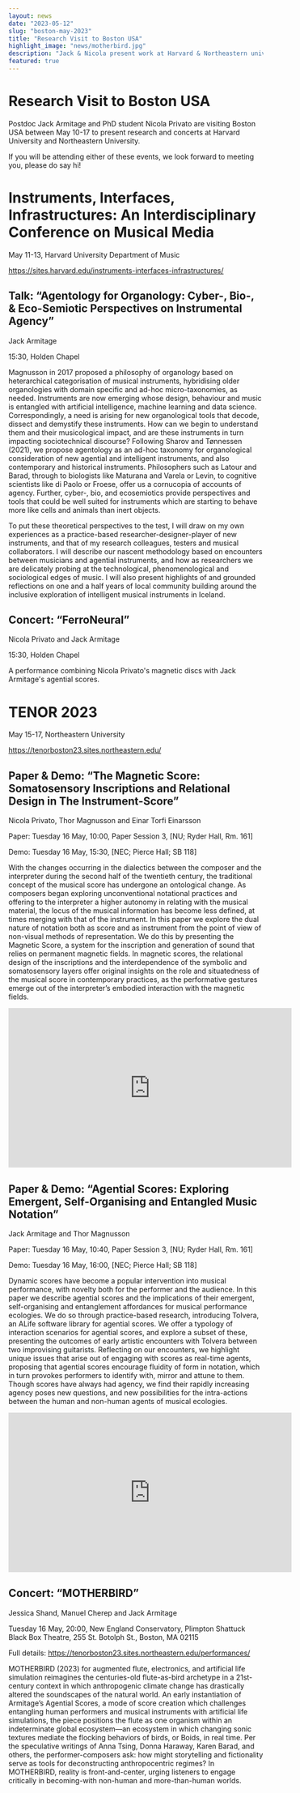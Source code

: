 ```yaml
---
layout: news
date: "2023-05-12"
slug: "boston-may-2023"
title: "Research Visit to Boston USA"
highlight_image: "news/motherbird.jpg"
description: "Jack & Nicola present work at Harvard & Northeastern universities."
featured: true
---
```


<script>
import CaptionedImage from "../../components/Images/CaptionedImage.svelte"
</script>

# Research Visit to Boston USA

Postdoc Jack Armitage and PhD student Nicola Privato are visiting Boston USA between May 10-17 to present research and concerts at Harvard University and Northeastern University.

If you will be attending either of these events, we look forward to meeting you, please do say hi!

# Instruments, Interfaces, Infrastructures: An Interdisciplinary Conference on Musical Media

May 11-13, Harvard University Department of Music

https://sites.harvard.edu/instruments-interfaces-infrastructures/

## Talk: “Agentology for Organology: Cyber-, Bio-, & Eco-Semiotic Perspectives on Instrumental Agency”

Jack Armitage

15:30, Holden Chapel

Magnusson in 2017 proposed a philosophy of organology based on heterarchical categorisation of musical instruments, hybridising older organologies with domain specific and ad-hoc micro-taxonomies, as needed. Instruments are now emerging whose design, behaviour and music is entangled with artificial intelligence, machine learning and data science. Correspondingly, a need is arising for new organological tools that decode, dissect and demystify these instruments. How can we begin to understand them and their musicological impact, and are these instruments in turn impacting sociotechnical discourse? Following Sharov and Tønnessen (2021), we propose agentology as an ad-hoc taxonomy for organological consideration of new agential and intelligent instruments, and also contemporary and historical instruments. Philosophers such as Latour and Barad, through to biologists like Maturana and Varela or Levin, to cognitive scientists like di Paolo or Froese, offer us a cornucopia of accounts of agency. Further, cyber-, bio, and ecosemiotics provide perspectives and tools that could be well suited for instruments which are starting to behave more like cells and animals than inert objects. 

To put these theoretical perspectives to the test, I will draw on my own experiences as a practice-based researcher-designer-player of new instruments, and that of my research colleagues, testers and musical collaborators. I will describe our nascent methodology based on encounters between musicians and agential instruments, and how as researchers we are delicately probing at the technological, phenomenological and sociological edges of music. I will also present highlights of and grounded reflections on one and a half years of local community building around the inclusive exploration of intelligent musical instruments in Iceland.

## Concert: “FerroNeural”

Nicola Privato and Jack Armitage

15:30, Holden Chapel

A performance combining Nicola Privato's magnetic discs with Jack Armitage's agential scores.

<CaptionedImage
src="news/ferroneural.jpg"
alt="FerroNeural at Harvard"
caption="FerroNeural at Harvard"/>

# TENOR 2023

May 15-17, Northeastern University

https://tenorboston23.sites.northeastern.edu/

## Paper & Demo: “The Magnetic Score: Somatosensory Inscriptions and Relational Design in The Instrument-Score”

Nicola Privato, Thor Magnusson and Einar Torfi Einarsson

Paper: Tuesday 16 May, 10:00, Paper Session 3, [NU; Ryder Hall, Rm. 161]

Demo: Tuesday 16 May, 15:30, [NEC; Pierce Hall; SB 118]

With the changes occurring in the dialectics between the composer and the interpreter during the second half of the twentieth century, the traditional concept of the musical score has undergone an ontological change. As composers began exploring unconventional notational practices and offering to the interpreter a higher autonomy in relating with the musical material, the locus of the musical information has become less defined, at times merging with that of the instrument. In this paper we explore the dual nature of notation both as score and as instrument from the point of view of non-visual methods of representation. We do this by presenting the Magnetic Score, a system for the inscription and generation of sound that relies on permanent magnetic fields. In magnetic scores, the relational design of the inscriptions and the interdependence of the symbolic and somatosensory layers offer original insights on the role and situatedness of the musical score in contemporary practices, as the performative gestures emerge out of the interpreter’s embodied interaction with the magnetic fields.

<iframe width="560" height="315" src="https://www.youtube.com/embed/kJ-VX6I8NMY" title="YouTube video player" frameborder="0" allow="accelerometer; autoplay; clipboard-write; encrypted-media; gyroscope; picture-in-picture; web-share" allowfullscreen></iframe>

## Paper & Demo: “Agential Scores: Exploring Emergent, Self-Organising and Entangled Music Notation”

Jack Armitage and Thor Magnusson

Paper: Tuesday 16 May, 10:40, Paper Session 3, [NU; Ryder Hall, Rm. 161]

Demo: Tuesday 16 May, 16:00, [NEC; Pierce Hall; SB 118]

Dynamic scores have become a popular intervention into musical performance, with novelty both for the performer and the audience. In this paper we describe agential scores and the implications of their emergent, self-organising and entanglement affordances for musical performance ecologies. We do so through practice-based research, introducing Tolvera, an ALife software library for agential scores. We offer a typology of interaction scenarios for agential scores, and explore a subset of these, presenting the outcomes of early artistic encounters with Tolvera between two improvising guitarists. Reflecting on our encounters, we highlight unique issues that arise out of engaging with scores as real-time agents, proposing that agential scores encourage fluidity of form in notation, which in turn provokes performers to identify with, mirror and attune to them. Though scores have always had agency, we find their rapidly increasing agency poses new questions, and new possibilities for the intra-actions between the human and non-human agents of musical ecologies.

<iframe width="560" height="315" src="https://www.youtube.com/embed/C74CPM-iqD8" title="YouTube video player" frameborder="0" allow="accelerometer; autoplay; clipboard-write; encrypted-media; gyroscope; picture-in-picture; web-share" allowfullscreen></iframe>

## Concert: “MOTHERBIRD”

Jessica Shand, Manuel Cherep and Jack Armitage

Tuesday 16 May, 20:00, New England Conservatory, Plimpton Shattuck Black Box Theatre, 255 St. Botolph St., Boston, MA 02115

Full details: https://tenorboston23.sites.northeastern.edu/performances/

MOTHERBIRD (2023) for augmented flute, electronics, and artificial life simulation reimagines the centuries-old flute-as-bird archetype in a 21st-century context in which anthropogenic climate change has drastically altered the soundscapes of the natural world. An early instantiation of Armitage’s Agential Scores, a mode of score creation which challenges entangling human performers and musical instruments with artificial life simulations, the piece positions the flute as one organism within an indeterminate global ecosystem—an ecosystem in which changing sonic textures mediate the flocking behaviors of birds, or Boids, in real time. Per the speculative writings of Anna Tsing, Donna Haraway, Karen Barad, and others, the performer-composers ask: how might storytelling and fictionality serve as tools for deconstructing anthropocentric regimes? In MOTHERBIRD, reality is front-and-center, urging listeners to engage critically in becoming-with non-human and more-than-human worlds. 

<CaptionedImage
src="news/motherbird.jpg"
alt="MOTHERBIRD by Jessica Shand, Manuel Cherep and Jack Armitage"
caption="MOTHERBIRD by Jessica Shand, Manuel Cherep and Jack Armitage"/>
